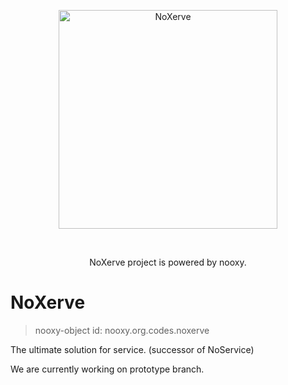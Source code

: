 <!-- ![NoXerve](/imgs/NoXerveDark.png) -->
<p align="center">
  <img height="350" width="350" src="https://raw.githubusercontent.com/NoXerve/NoXerve/master/imgs/NoXerveDark.png?raw=true" alt="NoXerve"/>
</p>
<br/>
<p align="center">NoXerve project is powered by nooxy.</p>

# NoXerve
> nooxy-object id: nooxy.org.codes.noxerve

The ultimate solution for service. (successor of NoService)

We are currently working on prototype branch.
